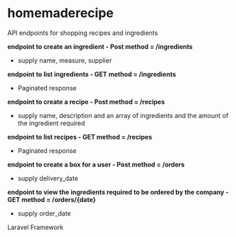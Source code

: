 # homemaderecipe

API endpoints for shopping recipes and ingredients

**endpoint to create an ingredient - Post method = /ingredients**

- supply name, measure, supplier

**endpoint to list ingredients - GET method =  /ingredients**

- Paginated response

**endpoint to create a recipe - Post method = /recipes** 

- supply name, description and an array of ingredients and the amount of the ingredient required

**endpoint to list recipes - GET method =  /recipes** 

- Paginated response

**endpoint to create a box for a user - Post method = /orders**

- supply delivery_date

**endpoint to view the ingredients required to be ordered by the company - GET method =  /orders/{date}**
 - supply order_date

Laravel Framework 
